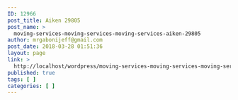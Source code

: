 ```yaml
---
ID: 12966
post_title: Aiken 29805
post_name: >
  moving-services-moving-services-moving-services-aiken-29805
author: mrgabonijeff@gmail.com
post_date: 2018-03-28 01:51:36
layout: page
link: >
  http://localhost/wordpress/moving-services-moving-services-moving-services-aiken-29805/
published: true
tags: [ ]
categories: [ ]
---
```

